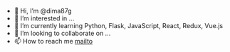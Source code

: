 - 👋 Hi, I’m @dima87g
- 👀 I’m interested in ...
- 🌱 I’m currently learning Python, Flask, JavaScript, React, Redux, Vue.js
- 💞️ I’m looking to collaborate on ...
- 📫 How to reach me [mailto](dima87g@gmail.com)

<!---
dima87g/dima87g is a ✨ special ✨ repository because its `README.md` (this file) appears on your GitHub profile.
You can click the Preview link to take a look at your changes.
--->
